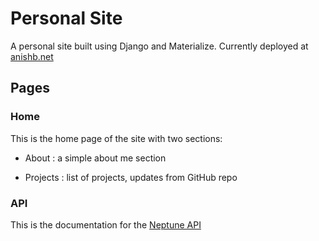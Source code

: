 # Personal Site

A personal site built using Django and Materialize.
Currently deployed at [anishb.net](https://anishb.net)

## Pages

### Home

This is the home page of the site with two sections:

- About : a simple about me section

- Projects : list of projects, updates from GitHub repo

### API

This is the documentation for the [Neptune API](https://github.com/AB0529/Neptune-API)
